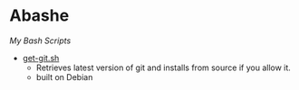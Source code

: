 # Abashe
*My Bash Scripts*

 * [get-git.sh](https://github.com/funixz/Abashe/blob/master/get-git.sh)
   - Retrieves latest version of git and installs from source if you allow it.
   - built on Debian

